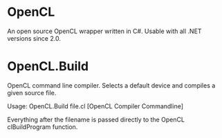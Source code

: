 OpenCL
======

An open source OpenCL wrapper written in C#. Usable with all .NET versions since 2.0.

OpenCL.Build
======

OpenCL command line compiler. Selects a default device and compiles a given source file.

Usage:
OpenCL.Build file.cl [OpenCL Compiler Commandline]

Everything after the filename is passed directly to the OpenCL clBuildProgram function.